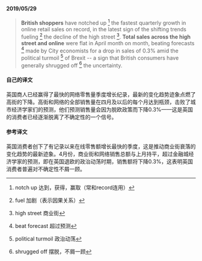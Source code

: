 #### 2019/05/29

> **British shoppers** have notched up [^1] the fastest quarterly growth in online retail sales on record, in the latest sign of  the shifting trends fueling [^2] the decline of the high street [^3]. **Total sales across the high street and online** were flat in April month on month, beating forecasts [^4] made by City economists for a drop in sales of 0.3% amid the political turmoil [^5] of Brexit -- a sign that British consumers have generally shrugged off [^6] the uncertainty.



#### 自己的译文

英国商人已经赢得了最快的网络零售量季度增长纪录，最新的变化趋势迹象点燃了高街的下降。高街和网络的全部销售量在四月及以后的每个月达到瓶颈，击败了城市经济学家们的预测，他们预测销售量会因为脱欧政策而下降0.3%——这是英国的消费者已经逐渐脱离了不确定性的一个信号。



#### 参考译文

英国消费者创下了有记录以来在线零售额增长最快的季度，这是推动商业街衰落的变化趋势的最新迹象。4月份，商业街和网络销售总额与上月持平，超过金融城经济学家的预测，即在英国退欧的政治动荡时期，销售额将下降0.3%，这表明英国消费者普遍对不确定性不屑一顾。



[^1]: notch up 达到，获得，赢取（常和record连用）
[^2]: fuel 加剧（表示因果关系）
[^3]: high street 商业街
[^4]: beat forecast 超过预测
[^5]: political turmoil 政治动荡
[^6]: shrugged off 摆脱，不屑一顾